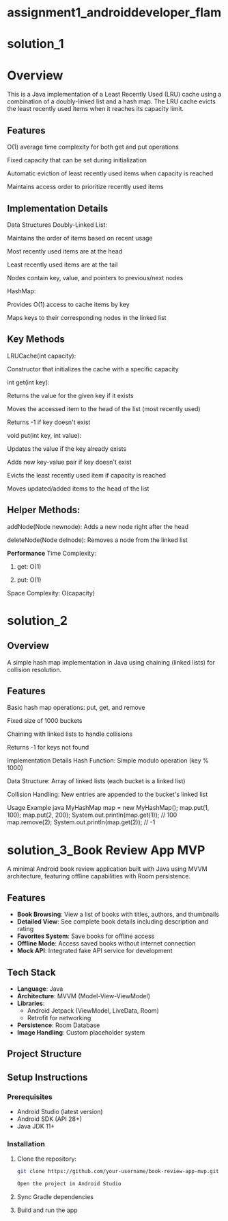 # assignment1_androiddeveloper_flam
# solution_1
# Overview
This is a Java implementation of a Least Recently Used (LRU) cache using a combination of a doubly-linked list and a hash map. The LRU cache evicts the least recently used items when it reaches its capacity limit.

## Features
O(1) average time complexity for both get and put operations

Fixed capacity that can be set during initialization

Automatic eviction of least recently used items when capacity is reached

Maintains access order to prioritize recently used items

## Implementation Details
Data Structures
Doubly-Linked List:

Maintains the order of items based on recent usage

Most recently used items are at the head

Least recently used items are at the tail

Nodes contain key, value, and pointers to previous/next nodes

HashMap:

Provides O(1) access to cache items by key

Maps keys to their corresponding nodes in the linked list
## Key Methods
LRUCache(int capacity):

Constructor that initializes the cache with a specific capacity

int get(int key):

Returns the value for the given key if it exists

Moves the accessed item to the head of the list (most recently used)

Returns -1 if key doesn't exist

void put(int key, int value):

Updates the value if the key already exists

Adds new key-value pair if key doesn't exist

Evicts the least recently used item if capacity is reached

Moves updated/added items to the head of the list

## Helper Methods:

addNode(Node newnode): Adds a new node right after the head

deleteNode(Node delnode): Removes a node from the linked list


**Performance**
Time Complexity:

1. get: O(1)

2. put: O(1)

Space Complexity: O(capacity)

# solution_2
## Overview
A simple hash map implementation in Java using chaining (linked lists) for collision resolution.

## Features
Basic hash map operations: put, get, and remove

Fixed size of 1000 buckets

Chaining with linked lists to handle collisions

Returns -1 for keys not found

Implementation Details
Hash Function: Simple modulo operation (key % 1000)

Data Structure: Array of linked lists (each bucket is a linked list)

Collision Handling: New entries are appended to the bucket's linked list

Usage Example
java
MyHashMap map = new MyHashMap();
map.put(1, 100);
map.put(2, 200);
System.out.println(map.get(1));  // 100
map.remove(2);
System.out.println(map.get(2));  // -1


# solution_3_Book Review App MVP

A minimal Android book review application built with Java using MVVM architecture, featuring offline capabilities with Room persistence.

## Features

- **Book Browsing**: View a list of books with titles, authors, and thumbnails
- **Detailed View**: See complete book details including description and rating
- **Favorites System**: Save books for offline access
- **Offline Mode**: Access saved books without internet connection
- **Mock API**: Integrated fake API service for development

## Tech Stack

- **Language**: Java
- **Architecture**: MVVM (Model-View-ViewModel)
- **Libraries**:
  - Android Jetpack (ViewModel, LiveData, Room)
  - Retrofit for networking
- **Persistence**: Room Database
- **Image Handling**: Custom placeholder system

## Project Structure



## Setup Instructions

### Prerequisites

- Android Studio (latest version)
- Android SDK (API 28+)
- Java JDK 11+

### Installation

1. Clone the repository:
   ```bash
   git clone https://github.com/your-username/book-review-app-mvp.git

   Open the project in Android Studio

2. Sync Gradle dependencies

3. Build and run the app
